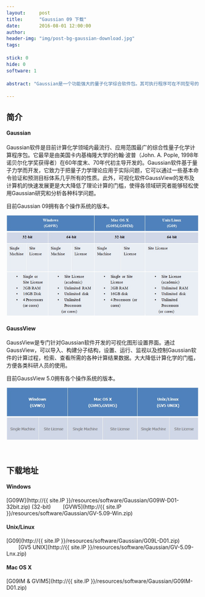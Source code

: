```yaml
---
layout:     post
title:      "Gaussian 09 下载"
date:       2016-08-01 12:00:00
author:     
header-img: "img/post-bg-gaussian-download.jpg"
tags:

stick: 0
hide: 0
software: 1

abstract: "Gaussian是一个功能强大的量子化学综合软件包。其可执行程序可在不同型号的大型计算机，超级计算机，工作站和个人计算机上运行，并相应有不同的版本。"

---
```


## 简介

#### Gaussian

Gaussian软件是目前计算化学领域内最流行、应用范围最广的综合性量子化学计算程序包。它最早是由美国卡内基梅隆大学的约翰·波普（John. A. Pople, 1998年诺贝尔化学奖获得者）在60年度末、70年代初主导开发的。Gaussian软件基于量子力学而开发，它致力于把量子力学理论应用于实际问题，它可以通过一些基本命令验证和预测目标体系几乎所有的性质。此外，可视化软件GaussView的发布及计算机的快速发展更是大大降低了理论计算的门槛，使得各领域研究者能够轻松使用Gaussian研究和分析各种科学问题。

目前Gaussian 09拥有各个操作系统的版本。

![img](/img/in-post/2016-08-01-gaussian-download/gaussian-platforms.jpg)

#### GaussView

GaussView是专门针对Gaussian软件开发的可视化图形设置界面。通过GaussView，可以导入、构建分子结构，设置、运行、监视以及控制Gaussian软件的计算过程，检索、查看所需的各种计算结果数据。大大降低计算化学的门槛，方便各类科研人员的使用。

目前GaussView 5.0拥有各个操作系统的版本。

![img](/img/in-post/2016-08-01-gaussian-download/gaussview-platforms.jpg)

<br>

## 下载地址

#### Windows


[G09W](http://{{ site.IP }}/resources/software/Gaussian/G09W-D01-32bit.zip) (32-bit)&nbsp;&nbsp;&nbsp;&nbsp;&nbsp;&nbsp;&nbsp;&nbsp;[GVW5](http://{{ site.IP }}/resources/software/Gaussian/GV-5.09-Win.zip)

#### Unix/Linux

[G09](http://{{ site.IP }}/resources/software/Gaussian/G09L-D01.zip) &nbsp;&nbsp;&nbsp;&nbsp;&nbsp;&nbsp;&nbsp;&nbsp;[GV5 UNIX](http://{{ site.IP }}/resources/software/Gaussian/GV-5.09-Lnx.zip)

#### Mac OS X

[G09IM & GVIM5](http://{{ site.IP }}/resources/software/Gaussian/G09IM-D01.zip)

<br><br><br>



